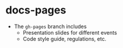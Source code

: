 docs-pages
==========

- The `gh-pages` branch includes
    + Presentation slides for different events
    + Code style guide, regulations, etc.